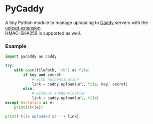 # PyCaddy

A tiny Python module to manage uploading to [Caddy](https://caddyserver.com/) servers with the [upload extension](https://caddyserver.com/docs/upload).  
HMAC-SHA256 is supported as well.

### Example

```python
import pycaddy as caddy

try:
	with open(filePath, 'rb') as file:
		if key and secret:
			# with authentication
			link = caddy.upload(url, file, key, secret)
		else:
			# without authentication
			link = caddy.upload(url, file)
except Exception as e:
	print(str(e))

print('File uploaded at ' + link)
```
